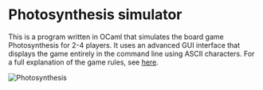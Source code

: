 # Photosynthesis simulator

This is a program written in OCaml that simulates the board game Photosynthesis for 2-4 players. It uses an advanced GUI interface that displays the game entirely in the command line using ASCII characters. For a full explanation of the game rules, see [here](https://www.blueorangegames.com/administrator/components/com_bogames/files/rules/0d34bfea9b65afb5e81a3fc5ef1adf80-Photosynthesis-Rules-US-v2-1.pdf).

![Photosynthesis](https://user-images.githubusercontent.com/16569601/130333548-c4a31a97-bb5f-4686-a050-a0aee7f21651.png)

